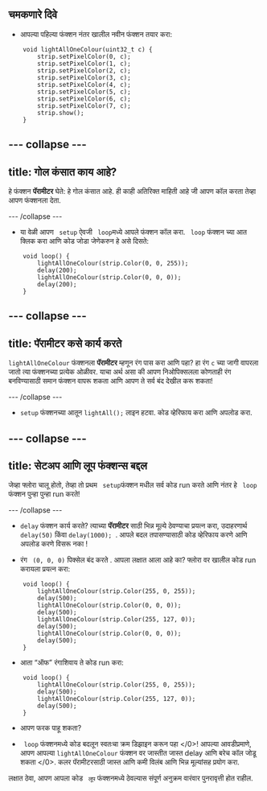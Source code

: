 ## चमकणारे दिवे

+ आपल्या पहिल्या फंक्शन नंतर खालील नवीन फंक्शन तयार करा:

``` 
    void lightAllOneColour(uint32_t c) {
        strip.setPixelColor(0, c);
        strip.setPixelColor(1, c);
        strip.setPixelColor(2, c);
        strip.setPixelColor(3, c);
        strip.setPixelColor(4, c);
        strip.setPixelColor(5, c);
        strip.setPixelColor(6, c);
        strip.setPixelColor(7, c);
        strip.show();
    }
```

--- collapse ---
---
title: गोल कंसात काय आहे?
---

हे फंक्शन **पॅरामीटर** घेते: हे गोल कंसात आहे. ही काही अतिरिक्त माहिती आहे जी आपण कॉल करता तेव्हा आपण फंक्शनला देता.

--- /collapse ---

+ या वेळी आपण ` setup` ऐवजी ` loop`मध्ये आपले फंक्शन कॉल करा. ` loop` फंक्शन च्या आत क्लिक करा आणि कोड जोडा जेणेकरुन हे असे दिसते:

```
    void loop() {
        lightAllOneColour(strip.Color(0, 0, 255));
        delay(200);
        lightAllOneColour(strip.Color(0, 0, 0));
        delay(200);
    }
```

--- collapse ---
---
title: पॅरामीटर कसे कार्य करते
---

`lightAllOneColour` फंक्शनला **पॅरामीटर** म्हणून रंग पास करा आणि पहा? हा रंग `c` च्या जागी वापरला जातो त्या फंक्शनच्या प्रत्येक ओळीवर. याचा अर्थ असा की आपण निओपिक्सलला कोणताही रंग बनविण्यासाठी समान फंक्शन वापरू शकता आणि आपण ते सर्व बंद देखील करू शकता!

--- /collapse ---

+ `setup` फंक्शनच्या आतून `lightAll();` लाइन हटवा. कोड व्हेरिफाय करा आणि अपलोड करा.

--- collapse ---
---
title: सेटअप आणि लूप फंक्शन्स बद्दल
---

जेव्हा फ्लोरा चालू होतो, तेव्हा तो प्रथम ` setup`फंक्शन मधील सर्व कोड run करते आणि नंतर हे ` loop` फंक्शन पुन्हा पुन्हा run करते!

--- /collapse ---

+ `delay` फंक्शन कार्य करते? त्याच्या **पॅरामीटर** साठी भिन्न मूल्ये ठेवण्याचा प्रयत्न करा, उदाहरणार्थ `delay(50)` किंवा `delay(1000); `. आपले बदल तपासण्यासाठी कोड व्हेरिफाय करणे आणि अपलोड करणे विसरू नका !

+ रंग ` (0, 0, 0)` पिक्सेल बंद करते . आपला लक्षात आला आहे का? फ्लोरा वर खालील कोड run करायला प्रयत्न करा:

```
    void loop() {
        lightAllOneColour(strip.Color(255, 0, 255));
        delay(500);
        lightAllOneColour(strip.Color(0, 0, 0));
        delay(500);
        lightAllOneColour(strip.Color(255, 127, 0));
        delay(500);
        lightAllOneColour(strip.Color(0, 0, 0));
        delay(500);
    }
```

+ आता “ऑफ” रंगाशिवाय ते कोड run करा:

```
    void loop() {
        lightAllOneColour(strip.Color(255, 0, 255));
        delay(500);
        lightAllOneColour(strip.Color(255, 127, 0));
        delay(500);
    }
```

+ आपण फरक पाहू शकता?

+ ` loop` फंक्शनमध्ये कोड बदलून स्वतःचा क्रम डिझाइन करून पहा </0>! आपल्या आवडीप्रमाणे, आपण आपल्या `lightAllOneColour` फंक्शन वर जास्तीत जास्त delay आणि बरेच कॉल जोडू शकता </0>. कलर पॅरामीटरसाठी जास्त आणि कमी विलंब आणि भिन्न मूल्यांसह प्रयोग करा.

लक्षात ठेवा, आपण आपला कोड ` लूप` फंक्शनमध्ये ठेवल्यास संपूर्ण अनुक्रम वारंवार पुनरावृत्ती होत राहील. 
